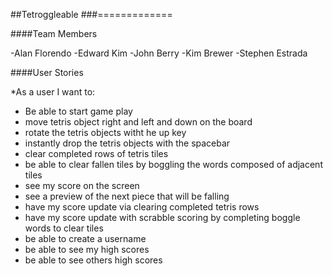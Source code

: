 ##Tetroggleable
###=============

####Team Members

-Alan Florendo
-Edward Kim
-John Berry
-Kim Brewer
-Stephen Estrada


####User Stories

 *As a user I want to:


* Be able to start game play
* move tetris object right and left and down on the board
* rotate the tetris objects witht he up key
* instantly drop the tetris objects with the spacebar
* clear completed rows of tetris tiles
* be able to clear fallen tiles by boggling the words composed of adjacent tiles
* see my score on the screen
* see a preview of the next piece that will be falling
* have my score update via clearing completed tetris rows
* have my score update with scrabble scoring by completing boggle words to clear tiles
* be able to create a username
* be able to see my high scores
* be able to see others high scores






